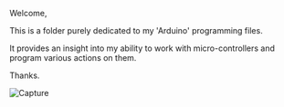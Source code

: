 Welcome,

This is a folder purely dedicated to my 'Arduino' programming files.

It provides an insight into my ability to work with micro-controllers and program various actions on them.

Thanks.

![Capture](https://user-images.githubusercontent.com/36043248/60658117-763d2d00-9e4a-11e9-89b6-a67fc081f651.PNG)

